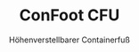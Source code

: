 ---
title: "ConFoot CFU"
subtitle: "Höhenverstellbarer Containerfuß"
mainImage: "/images/products/confoot-leg-cfu-main.jpg"
gallery:
  - "/images/products/confoot-leg-cfu-1.jpg"
  - "/images/products/confoot-leg-cfu-2.jpg"
  - "/images/products/confoot-leg-cfu-3.jpg"
shortDescription: "ConFoot CFU ist ein höhenverstellbarer Containerfuß, der es ermöglicht, die Containerhöhe von Bodenhöhe bis 1,5 Meter anzupassen – ganz ohne zusätzliche Ausrüstung für den Containerbetrieb."
technicalDescription: "Der ConFoot CFU ist aus hochwertigem Stahl konstruiert und verfügt über unseren patentierten Verriegelungsmechanismus für eine sichere Befestigung an den Containereckgussstücken. Er ermöglicht den flexiblen Einsatz von Containern in unterschiedlichen Umgebungen und für verschiedene Zwecke."
videoID: "HDhFIRA-oZU"
specifications:
  - name: "Gewicht"
    value: "46 kg bei Montage (Einzelteile wiegen weniger als 25 kg)"
  - name: "Tragfähigkeit"
    value: "20 Tonnen"
  - name: "Einstellbereich"
    value: "0–1.500 mm"
  - name: "Material"
    value: "Hochwertiger Stahl"
price: "6.350 EUR"
priceVAT: "7.684 EUR"
pricingNotes: "Mengenrabatte verfügbar. Kontaktieren Sie uns für individuelle Angebote."
buyLink: "/contact"
howToUse: |
  1. Positionieren Sie den CFU unter der Containerecke
  2. Betätigen Sie den Verriegelungsmechanismus
  3. Passen Sie die Höhe nach Bedarf an (von Bodenhöhe bis über einen Meter)
  4. Überprüfen Sie die sichere Befestigung
  5. Wiederholen Sie den Vorgang für alle erforderlichen Ecken
benefits:
  - title: "Keine zusätzliche Ausrüstung erforderlich"
    description: "Kompletter Containerbetrieb ausschließlich mit CFU-Containernbeinen, ohne den Einsatz schwerer Maschinen"
  - title: "Höhenverstellung"
    description: "Passen Sie die Containerhöhe mühelos von Bodenhöhe bis über einen Meter (0–1.500 mm) an"
  - title: "Handliches Gewicht"
    description: "Besteht aus mehreren Teilen, deren Einzelgewicht weniger als 25 kg beträgt, was die Handhabung erleichtert"
  - title: "Vielseitige Anwendungen"
    description: "Geeignet für verschiedene Branchen, darunter Transportunternehmen, Streitkräfte, Produktionsstätten, Einzelhandelsketten, Häfen und humanitäre Einsätze"
  - title: "Flexibler Einsatz"
    description: "Ermöglicht einen flexiblen Einsatz von Containern in unterschiedlichen Umgebungen und für verschiedene Zwecke"
  - title: "Optimierter Arbeitsablauf"
    description: "Optimiert Containerhandhabungsprozesse und steigert die betriebliche Effizienz"
articleContent: |
  ## Was ist ConFoot CFU?

  ConFoot CFU ist eine höhenverstellbare Containerfuß-Lösung, die maximale Vielseitigkeit und Flexibilität beim Containerhandling bietet. Dieses innovative System ermöglicht es, die Containerhöhe von Bodenhöhe bis über einen Meter (0–1.500 mm) anzupassen – ganz ohne zusätzliche Ausrüstung für den Containerbetrieb. Das CFU-Modell zeichnet sich durch seine Fähigkeit aus, mit Standard-Containern in unterschiedlichen Umgebungen und für verschiedene Zwecke zu arbeiten, was es zu einer idealen Wahl für Unternehmen in zahlreichen Branchen macht.

  ## Funktionsweise

  Der ConFoot CFU wird direkt an den Containereckgussstücken befestigt und bietet so eine stabile Basis für das Be- und Entladen sowie für die Zwischenlagerung. Sein verstellbares Design gewährleistet eine flexible Positionierung der Container in der optimalen Höhe für Ihre spezifischen Anforderungen. Das System besteht aus mehreren Teilen, deren Einzelgewicht weniger als 25 kg beträgt, was die Handhabung durch die Bediener erleichtert, während das gesamte Bein bei Montage 46 kg wiegt. Der unkomplizierte Befestigungsmechanismus ermöglicht eine schnelle Inbetriebnahme und Entfernung, wodurch die für Containerhandhabungsoperationen benötigte Zeit und Ressourcen erheblich reduziert werden.

  ## Einsatzbereiche des ConFoot CFU

  ### Transportunternehmen
  ConFoot CFU überzeugt in Transportoperationen, bei denen Höhenverstellung und Flexibilität erforderlich sind. Transportunternehmen können die CFU-Beine verwenden, um Container einfach zu be- und entladen sowie zu positionieren, ohne dass zusätzliche schwere Maschinen nötig sind – so werden Abläufe optimiert und Betriebskosten gesenkt.

  ### Streitkräfte
  Für die Streitkräfte bietet der CFU eine tragbare und vielseitige Lösung, um containerbasierte Einrichtungen schnell in verschiedensten Geländen und Umgebungen zu errichten. Die Höhenverstellbarkeit ermöglicht eine optimale Positionierung selbst auf unebenem Untergrund.

  ### Produktionsstätten
  Produktionsstätten profitieren von der Fähigkeit des CFU, flexible Produktionslayouts mit verstellbaren Containerhöhen zu realisieren. Indem Container genau dort und in der passenden Höhe positioniert werden können, erleichtert das System effiziente Produktionsabläufe und das Bestandsmanagement.

  ### Einzelhandelsketten
  Einzelhandelsbetriebe können die CFU-Beine für temporäre oder saisonale Lagerlösungen einsetzen, wobei die Containerhöhe an Verladeböden oder andere infrastrukturelle Anforderungen angepasst werden kann.

  ### Häfen
  In Hafenumgebungen bietet der CFU die Flexibilität bei der Containerhandhabung und Zwischenlagerung, was eine effiziente Nutzung von Raum und Ressourcen ermöglicht, ohne sich ausschließlich auf schwere Hebezeuge verlassen zu müssen.

  ### Humanitäre Einsätze
  Für humanitäre Einsätze bietet der CFU eine praxisnahe Lösung, um containerbasierte Einrichtungen schnell in herausfordernden Umgebungen zu errichten – dank der Höhenverstellbarkeit, die an verschiedene Geländebeschaffenheiten und operative Anforderungen angepasst werden kann.

  ## Vorteile des ConFoot CFU

  ### Keine zusätzliche Ausrüstung erforderlich
  Der CFU beseitigt den Bedarf an Kränen, Gabelstaplern oder anderer schwerer Maschinen für das Containerhandling, wodurch Betriebskosten und Abhängigkeiten von Spezialgeräten reduziert werden.

  ### Höhenverstellbarkeit
  Mit einem Einstellbereich von 0–1.500 mm bietet der CFU eine unvergleichliche Flexibilität bei der Positionierung von Containern in der optimalen Höhe für verschiedene Anwendungen und Umgebungen.

  ### Handliches Gewicht
  Trotz seiner robusten Konstruktion und einer Tragfähigkeit von 20 Tonnen ist der CFU auf eine einfache Handhabung durch den Bediener ausgelegt. Einzelkomponenten wiegen weniger als 25 kg, was die Montage und Positionierung erleichtert.

  ### Vielseitige Anwendungen
  Das Design des CFU macht ihn für eine breite Palette von Branchen und Anwendungsbereichen geeignet – von Logistik und Fertigung bis hin zu Verteidigung und humanitärer Hilfe.

  ### Operative Flexibilität
  Indem Container in unterschiedlichen Umgebungen und für verschiedene Zwecke eingesetzt werden können, erweitert der CFU den Nutzen von Standard-Containern über herkömmliche Transport- und Lagerfunktionen hinaus.

  ## Technische Spezifikationen

  - **Tragfähigkeit**: 20 Tonnen
  - **Gesamtgewicht**: 46 kg bei Montage
  - **Einzelgewicht**: Einzelteile unter 25 kg
  - **Einstellbereich**: 0–1.500 mm
  - **Material**: Hochwertiger Stahl mit widerstandsfähiger Oberfläche
  - **Kompatibilität**: Standard-Container-Eckgussstücke

  Der ConFoot CFU stellt einen bedeutenden Fortschritt in der Containerhandling-Technologie dar und bietet eine Lösung, die Höhenverstellbarkeit, Vielseitigkeit und operative Einfachheit in einem einzigen Produkt vereint.
---